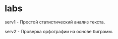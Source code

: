 # labs
serv1 - Простой статистический анализ текста.

serv2 - Проверка орфографии на основе биграмм.

